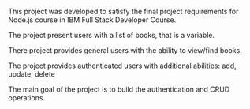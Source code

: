 This project was developed to satisfy the final project requirements for
Node.js course in IBM Full Stack Developer Course.

The project present users with a list of books, that is a variable.

There project provides general users with the ability to view/find books.

The project provides authenticated users with additional abilities:
add, update, delete

The main goal of the project is to build the authentication and CRUD operations.
